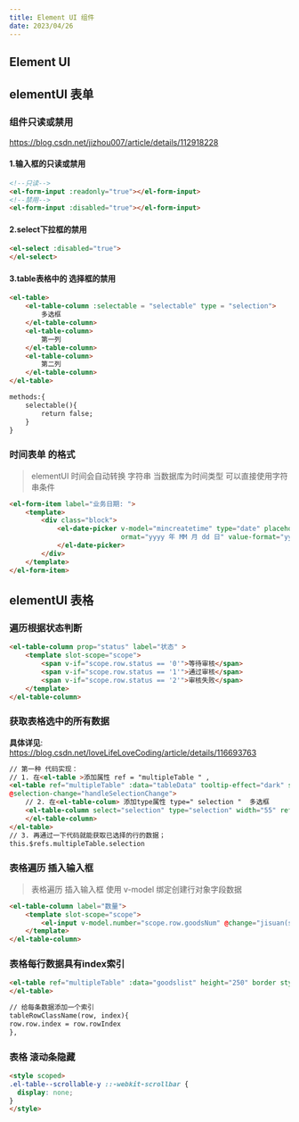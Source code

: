 ```yaml
---
title: Element UI 组件
date: 2023/04/26
---
```


## Element UI



## elementUI  表单 

### 组件只读或禁用

https://blog.csdn.net/jizhou007/article/details/112918228

#### 1.输入框的只读或禁用

```html
<!--只读-->
<el-form-input :readonly="true"></el-form-input>
<!--禁用-->
<el-form-input :disabled="true"></el-form-input>
```

#### 2.select下拉框的禁用

```html
<el-select :disabled="true">
</el-select>
```

#### 3.table表格中的 选择框的禁用

```html
<el-table>
    <el-table-column :selectable = "selectable" type = "selection">
        多选框
    </el-table-column>
    <el-table-column>
        第一列
    </el-table-column>
    <el-table-column>
        第二列
    </el-table-column>
</el-table>

methods:{
	selectable(){
		return false;
	}
}
```

### 时间表单 的格式

> elementUI  时间会自动转换 字符串  当数据库为时间类型  可以直接使用字符串条件

```html
<el-form-item label="业务日期: ">
    <template>
        <div class="block">
            <el-date-picker v-model="mincreatetime" type="date" placeholder="选择日期"
                            ormat="yyyy 年 MM 月 dd 日" value-format="yyyy-MM-dd">
            </el-date-picker>
        </div>
    </template>
</el-form-item>
```





## elementUI  表格

### 遍历根据状态判断

```html
<el-table-column prop="status" label="状态" >
    <template slot-scope="scope">
        <span v-if="scope.row.status == '0'">等待审核</span>
        <span v-if="scope.row.status == '1'">通过审核</span>
        <span v-if="scope.row.status == '2'">审核失败</span>
    </template>
</el-table-column>
```

### 获取表格选中的所有数据

**具体详见**:  https://blog.csdn.net/loveLifeLoveCoding/article/details/116693763

```html
// 第一种 代码实现：
// 1. 在<el-table >添加属性 ref = "multipleTable " ,
<el-table ref="multipleTable" :data="tableData" tooltip-effect="dark" style="width: 100%"
@selection-change="handleSelectionChange">
    // 2. 在<el-table-colum> 添加type属性 type=" selection "  多选框
    <el-table-column select="selection" type="selection" width="55" ref="multipleTable">
    </el-table-column>
</el-table>
// 3. 再通过一下代码就能获取已选择的行的数据；
this.$refs.multipleTable.selection
```

### 表格遍历 插入输入框

> 表格遍历 插入输入框 使用 v-model 绑定创建行对象字段数据

```html
<el-table-column label="数量">
    <template slot-scope="scope">
        <el-input v-model.number="scope.row.goodsNum" @change="jisuan(scope)"></el-input>
    </template>
</el-table-column>
```

### 表格每行数据具有index索引

```html
<el-table ref="multipleTable" :data="goodslist" height="250" border style="width: 100%" :row-class-name="tableRowClassName">
</el-table>

// 给每条数据添加一个索引
tableRowClassName(row, index){
row.row.index = row.rowIndex
},
```

### 表格 滚动条隐藏

```html
<style scoped>
.el-table--scrollable-y ::-webkit-scrollbar {
  display: none;
}
</style>
```

























